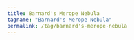 ```yaml
---
title: Barnard's Merope Nebula
tagname: "Barnard's Merope Nebula"
permalink: /tag/barnard's-merope-nebula
---
```

